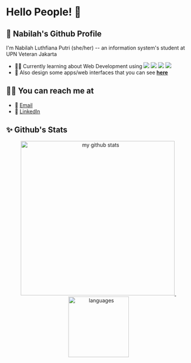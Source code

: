 # Hello People! 👋

<!-- **nabilahlp/nabilahlp** is a ✨ _special_ ✨ repository because its `README.md` (this file) appears on your GitHub profile. -->
## 🍊 Nabilah's Github Profile
I'm Nabilah Luthfiana Putri (she/her) -- an information system's student at UPN Veteran Jakarta 
- 👩‍💻 Currently learning about Web Development using ![](https://img.shields.io/badge/-HTML-orange?logo=html.png&style=flat-square) ![](https://img.shields.io/badge/-CSS-blue?logo=html.png&style=flat-square) ![](https://img.shields.io/badge/-JavaScript-yellow?logo=html.png&style=flat-square) ![](https://img.shields.io/badge/-PHP-informational?logo=php.png&style=flat-square)
- 🎨 Also design some apps/web interfaces that you can see [**here**](https://www.dribbble.com/nabilahlp)

## 🤙🏻 You can reach me at
- 📧 [Email](mailto:nabilahluthfianaputri@gmail.com)
- 🔗 [LinkedIn](https://www.linkedin.com/in/nabilah-luthfiana-putri-a7b8a81b7/)

## ✨ Github's Stats
<!-- status codes -->
<a align="center" href="#">
    <p align="center">
    <img src="https://github-readme-stats.vercel.app/api?username=nabilahlp&show_icons=true&theme=dracula" alt="my github stats" width="420"/>&nbsp;<img src="https://github-readme-stats.vercel.app/api/top-langs/?username=nabilahlp&hide=css,tsql,blade,%20jupyter+notebook&langs_count=10&theme=dracula&layout=compact" alt="languages" height="165">
    </p>
</a>
